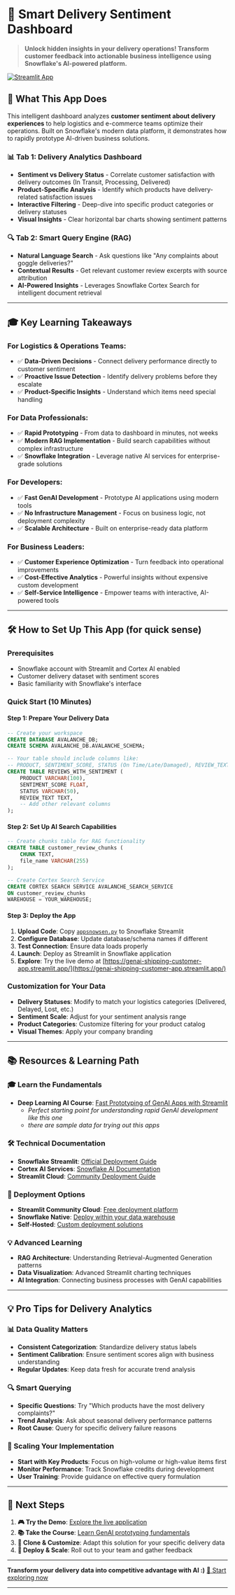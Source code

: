 # 🚚 Smart Delivery Sentiment Dashboard

> **Unlock hidden insights in your delivery operations! Transform customer feedback into actionable business intelligence using Snowflake's AI-powered platform.**

[![Streamlit App](https://static.streamlit.io/badges/streamlit_badge_black_white.svg)](https://genai-shipping-customer-app.streamlit.app/)

## 🎯 What This App Does

This intelligent dashboard analyzes **customer sentiment about delivery experiences** to help logistics and e-commerce teams optimize their operations. Built on Snowflake's modern data platform, it demonstrates how to rapidly prototype AI-driven business solutions.

### 📊 **Tab 1: Delivery Analytics Dashboard**
- **Sentiment vs Delivery Status** - Correlate customer satisfaction with delivery outcomes (In Transit, Processing, Delivered)
- **Product-Specific Analysis** - Identify which products have delivery-related satisfaction issues
- **Interactive Filtering** - Deep-dive into specific product categories or delivery statuses
- **Visual Insights** - Clear horizontal bar charts showing sentiment patterns

### 🔍 **Tab 2: Smart Query Engine (RAG)**
- **Natural Language Search** - Ask questions like "Any complaints about goggle deliveries?"
- **Contextual Results** - Get relevant customer review excerpts with source attribution
- **AI-Powered Insights** - Leverages Snowflake Cortex Search for intelligent document retrieval

---

## 🎓 Key Learning Takeaways

### **For Logistics & Operations Teams:**
- ✅ **Data-Driven Decisions** - Connect delivery performance directly to customer sentiment
- ✅ **Proactive Issue Detection** - Identify delivery problems before they escalate
- ✅ **Product-Specific Insights** - Understand which items need special handling

### **For Data Professionals:**
- ✅ **Rapid Prototyping** - From data to dashboard in minutes, not weeks
- ✅ **Modern RAG Implementation** - Build search capabilities without complex infrastructure
- ✅ **Snowflake Integration** - Leverage native AI services for enterprise-grade solutions

### **For Developers:**
- ✅ **Fast GenAI Development** - Prototype AI applications using modern tools
- ✅ **No Infrastructure Management** - Focus on business logic, not deployment complexity
- ✅ **Scalable Architecture** - Built on enterprise-ready data platform

### **For Business Leaders:**
- ✅ **Customer Experience Optimization** - Turn feedback into operational improvements
- ✅ **Cost-Effective Analytics** - Powerful insights without expensive custom development
- ✅ **Self-Service Intelligence** - Empower teams with interactive, AI-powered tools

---

## 🛠️ How to Set Up This App (for quick sense)

### **Prerequisites**
- Snowflake account with Streamlit and Cortex AI enabled
- Customer delivery dataset with sentiment scores
- Basic familiarity with Snowflake's interface

### **Quick Start (10 Minutes)**

#### **Step 1: Prepare Your Delivery Data**
```sql
-- Create your workspace
CREATE DATABASE AVALANCHE_DB;
CREATE SCHEMA AVALANCHE_DB.AVALANCHE_SCHEMA;

-- Your table should include columns like:
-- PRODUCT, SENTIMENT_SCORE, STATUS (On Time/Late/Damaged), REVIEW_TEXT
CREATE TABLE REVIEWS_WITH_SENTIMENT (
    PRODUCT VARCHAR(100),
    SENTIMENT_SCORE FLOAT,
    STATUS VARCHAR(50),
    REVIEW_TEXT TEXT,
    -- Add other relevant columns
);
```

#### **Step 2: Set Up AI Search Capabilities**
```sql
-- Create chunks table for RAG functionality
CREATE TABLE customer_review_chunks (
    CHUNK TEXT,
    file_name VARCHAR(255)
);

-- Create Cortex Search Service
CREATE CORTEX SEARCH SERVICE AVALANCHE_SEARCH_SERVICE
ON customer_review_chunks
WAREHOUSE = YOUR_WAREHOUSE;
```

#### **Step 3: Deploy the App**
1. **Upload Code**: Copy [`appsnowsen.py`](appsnowsen.py) to Snowflake Streamlit
2. **Configure Database**: Update database/schema names if different
3. **Test Connection**: Ensure data loads properly
4. **Launch**: Deploy as Streamlit in Snowflake application
5. **Explore**: Try the live demo at [https://genai-shipping-customer-app.streamlit.app/](https://genai-shipping-customer-app.streamlit.app/)

### **Customization for Your Data**
- **Delivery Statuses**: Modify to match your logistics categories (Delivered, Delayed, Lost, etc.)
- **Sentiment Scale**: Adjust for your sentiment analysis range
- **Product Categories**: Customize filtering for your product catalog
- **Visual Themes**: Apply your company branding

---

## 📚 Resources & Learning Path

### **🎓 Learn the Fundamentals**
- **Deep Learning AI Course**: [Fast Prototyping of GenAI Apps with Streamlit](https://learn.deeplearning.ai/courses/fast-prototyping-of-genai-apps-with-streamlit/lesson/jclt75/conversation-between-chanin-nantasenamat-and-andrew-ng)
  - *Perfect starting point for understanding rapid GenAI development like this one*
  - *there are sample data for trying out this apps*

### **🛠️ Technical Documentation**
- **Snowflake Streamlit**: [Official Deployment Guide](https://docs.snowflake.com/en/developer-guide/streamlit/about-streamlit)
- **Cortex AI Services**: [Snowflake AI Documentation](https://docs.snowflake.com/en/user-guide/snowflake-cortex/overview)
- **Streamlit Cloud**: [Community Deployment Guide](https://docs.streamlit.io/streamlit-community-cloud)

### **🚀 Deployment Options**
- **Streamlit Community Cloud**: [Free deployment platform](https://share.streamlit.io/)
- **Snowflake Native**: [Deploy within your data warehouse](https://docs.snowflake.com/en/developer-guide/streamlit/create-streamlit-app)
- **Self-Hosted**: [Custom deployment solutions](https://docs.streamlit.io/knowledge-base/deploy)

### **💡 Advanced Learning**
- **RAG Architecture**: Understanding Retrieval-Augmented Generation patterns
- **Data Visualization**: Advanced Streamlit charting techniques
- **AI Integration**: Connecting business processes with GenAI capabilities

---

## 💡 Pro Tips for Delivery Analytics

### **📊 Data Quality Matters**
- **Consistent Categorization**: Standardize delivery status labels
- **Sentiment Calibration**: Ensure sentiment scores align with business understanding
- **Regular Updates**: Keep data fresh for accurate trend analysis

### **🔍 Smart Querying**
- **Specific Questions**: Try "Which products have the most delivery complaints?"
- **Trend Analysis**: Ask about seasonal delivery performance patterns
- **Root Cause**: Query for specific delivery failure reasons

### **🚀 Scaling Your Implementation**
- **Start with Key Products**: Focus on high-volume or high-value items first
- **Monitor Performance**: Track Snowflake credits during development
- **User Training**: Provide guidance on effective query formulation

---

## 🌟 Next Steps

1. **🎮 Try the Demo**: [Explore the live application](https://genai-shipping-customer-app.streamlit.app/)
2. **📚 Take the Course**: [Learn GenAI prototyping fundamentals](https://learn.deeplearning.ai/courses/fast-prototyping-of-genai-apps-with-streamlit/)
3. **🔧 Clone & Customize**: Adapt this solution for your specific delivery data
4. **🚀 Deploy & Scale**: Roll out to your team and gather feedback

---

**Transform your delivery data into competitive advantage with AI :)** 
[🚀 Start exploring now](https://genai-shipping-customer-app.streamlit.app/)

---
